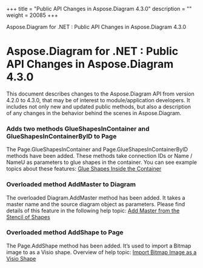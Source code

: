 +++
title = "Public API Changes in Aspose.Diagram 4.3.0" 
description = "" 
weight = 20085 
+++

Aspose.Diagram for .NET : Public API Changes in Aspose.Diagram 4.3.0  

# Aspose.Diagram for .NET : Public API Changes in Aspose.Diagram 4.3.0


This document describes changes to the Aspose.Diagram API from version 4.2.0 to 4.3.0, that may be of interest to module/application developers. It includes not only new and updated public methods, but also a description of any changes in the behavior behind the scenes in Aspose.Diagram. 

### Adds two methods GlueShapesInContainer and GlueShapesInContainerByID to Page

The Page.GlueShapesInContainer and Page.GlueShapesInContainerByID methods have been added. These methods take connection IDs or Name / NameU as parameters to glue shapes in the container. You can see example topics about these features: [Glue Shapes Inside the Container](/pages/createpage.action?spaceKey=diagramnet&title=Glue+Shapes+Inside+the+Container&linkCreation=true&fromPageId=18350109)

### Overloaded method AddMaster to Diagram

The overloaded Diagram.AddMaster method has been added. It takes a master name and the source diagram object as parameters. Please find details of this feature in the following help topic: [Add Master from the Stencil of Shapes](/pages/createpage.action?spaceKey=diagramnet&title=Add+Master+from+the+Stencil+of+Shapes&linkCreation=true&fromPageId=18350109)

### Overloaded method AddShape to Page

The Page.AddShape method has been added. It’s used to import a Bitmap image to as a Visio shape. Overview of help topic: [Import Bitmap Image as a Visio Shape](/pages/createpage.action?spaceKey=diagramnet&title=Import+Bitmap+Image+as+a+Visio+Shape&linkCreation=true&fromPageId=18350109)

